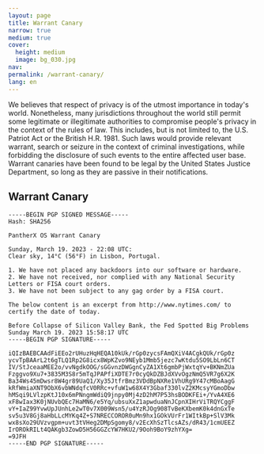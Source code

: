```yaml
---
layout: page
title: Warrant Canary
narrow: true
medium: true
cover:
  height: medium
  image: bg_030.jpg
nav:
permalink: /warrant-canary/
lang: en
---
```


We believes that respect of privacy is of the utmost importance in today's world. Nonetheless, many jurisdictions throughout the world still permit some legitimate or illegitimate authorities to compromise people's privacy in the context of the rules of law. This includes, but is not limited to, the U.S. Patriot Act or the British H.R. 1981. Such laws would provide relevant warrant, search or seizure in the context of criminal investigations, while forbidding the disclosure of such events to the entire affected user base. Warrant canaries have been found to be legal by the United States Justice Department, so long as they are passive in their notifications.

## Warrant Canary

```
-----BEGIN PGP SIGNED MESSAGE-----
Hash: SHA256

PantherX OS Warrant Canary

Sunday, March 19. 2023 - 22:08 UTC:
Clear sky, 14°C (56°F) in Lisbon, Portugal.

1. We have not placed any backdoors into our software or hardware.
2. We have not received, nor complied with any National Security Letters or FISA court orders.
3. We have not been subject to any gag order by a FISA court.

The below content is an excerpt from http://www.nytimes.com/ to certify the date of today.

Before Collapse of Silicon Valley Bank, the Fed Spotted Big Problems
Sunday March 19. 2023 15:58:17 UTC
-----BEGIN PGP SIGNATURE-----

iQIzBAEBCAAdFiEEo2rUHuzHqHEQA10kUk/rGp0zycsFAmQXiV4ACgkQUk/rGp0z
ycvTpBAArL2t6gTLQ1Rp2G8icx8WpKZvo9NEyb1Mmb5jezc7wKtdu5SO9LbLn6CT
IV/StJceaaMEE2o/vvNgdkOOG/sGGvnzDWGgnCyZA1Xt6gmbPjWxtqYv+BKNmZUa
Fzggvo9Xu7+3835M3S8r5mTqJPAPfiXDTE7r0cyQkDZBJdXVvOgzNmQ5VR7g6X2K
Ba34Ws45mDwsr8W4gr89UaQ1/Xy35JtfrBmz3VDdBpNXRe1VhURg9Y47cMBoAagG
kRfWmiaXNT9ObX6vbWNdqfcV0RRc+vfuW1w68X4Y3Gbaf330lvZ2KMcsyYGmoDbw
hMSqi9LVlzpKtJ10x6mPNngmWdiQ9jnpy0Mj4zD2hM7P53hsBODKFEi+/YvA4XE6
xF8wIax3K0jNUvbQEc7HaMN6/e5Yq/ubsuXxZ1apwduaNnJCpnXIHrViTRQYCggF
vY+IaZ99YvwUpJUnhLe2wT0v7X009Wsn5/u4YzRJOg908TvBeKXbemK0k4dnGxTe
sv5u3V8Gj8aHbLLcMYKq4Z+S7NRECCOROR0uMn9hx1GOkVUrFr1WItkBp+SlV3Mk
wx8sXo29UVzvgpm+uvt3tVHeg2DMpSgomy8/v2EcXhSzTlcsAZs/dR43/1cmUEEZ
IrOROkRILt4QAKgb3ZowD5H56GGZcYW7HKU2/9Ooh9BoY9zhYXg=
=9JFH
-----END PGP SIGNATURE-----

```
